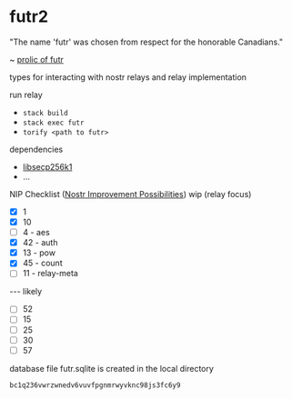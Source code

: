 # futr2

"The name 'futr' was chosen from respect for the honorable Canadians."  
  
~ [prolic of futr](https://github.com/prolic/futr)

types for interacting with nostr relays and relay implementation 

run relay     

- `stack build` 
- `stack exec futr` 
- `torify <path to futr>`

dependencies 

- [libsecp256k1](https://github.com/bitcoin-core/secp256k1#building-with-autotools)
- ...

NIP Checklist ([Nostr Improvement Possibilities](https://github.com/nostr-protocol/nips))
wip (relay focus)
- [x] 1 
- [x] 10 
- [ ] 4 - aes 
- [x] 42 - auth
- [x] 13 - pow
- [x] 45 - count
- [ ] 11 - relay-meta

--- likely 
            
- [ ] 52 
- [ ] 15
- [ ] 25  
- [ ] 30
- [ ] 57 

database file futr.sqlite is created in the local directory   

`bc1q236vwrzwnedv6vuvfpgnmrwyvknc98js3fc6y9`


